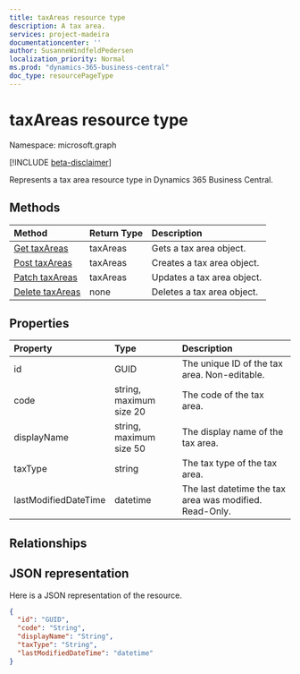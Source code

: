 ```yaml
---
title: taxAreas resource type 
description: A tax area.
services: project-madeira
documentationcenter: ''
author: SusanneWindfeldPedersen
localization_priority: Normal
ms.prod: "dynamics-365-business-central"
doc_type: resourcePageType
---
```


# taxAreas resource type

Namespace: microsoft.graph

[!INCLUDE [beta-disclaimer](../../includes/beta-disclaimer.md)]

Represents a tax area resource type in Dynamics 365 Business Central.

## Methods
| Method       | Return Type  |Description|
|:---------------|:--------|:----------|
|[Get taxAreas](../api/dynamics-taxarea-get.md)|taxAreas|Gets a tax area object.|
|[Post taxAreas](../api/dynamics-create-taxarea.md)|taxAreas|Creates a tax area object.|
|[Patch taxAreas](../api/dynamics-taxarea-update.md)|taxAreas|Updates a tax area object.|
|[Delete taxAreas](../api/dynamics-taxarea-delete.md)|none|Deletes a tax area object.|

## Properties
| Property	   | Type	|Description|
|:---------------|:--------|:----------|
|id|GUID|The unique ID of the tax area. Non-editable.|
|code|string, maximum size 20| The code of the tax area.|
|displayName|string, maximum size 50| The display name of the tax area.|
|taxType|string|The tax type of the tax area.|
|lastModifiedDateTime|datetime|The last datetime the tax area was modified. Read-Only.|

## Relationships

## JSON representation

Here is a JSON representation of the resource.


```json
{
  "id": "GUID",
  "code": "String",
  "displayName": "String",
  "taxType": "String",
  "lastModifiedDateTime": "datetime"
}
```


